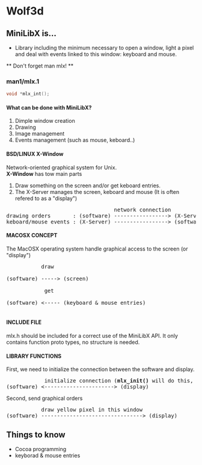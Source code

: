 # Wolf3d

## MiniLibX is...
- Library including the minimum necessary to open a window, light a pixel and deal with events linked to this window: keyboard and mouse. 

** Don't forget man mlx! **  

### man1/mlx.1
```c
void *mlx_int();
```
#### What can be done with MiniLibX?
1. Dimple window creation
2. Drawing
3. Image management
4. Events management (such as mouse, keboard..)

#### BSD/LINUX X-Window
Network-oriented graphical system for Unix.<br>
**X-Window** has tow main parts<br>
1. Draw something on the screen and/or get keboard entries.
2. The X-Server manages the screen, keboard and mouse (It is often refered to as a "display")
<pre>                                  network connection  
drawing orders       : (software) -----------------> (X-Server)  
keboard/mouse events : (X-Server) -----------------> (software)  
</pre>
#### MACOSX CONCEPT
The MacOSX operating system handle graphical access to the screen (or "display")<br>

<pre>           draw<br>
(software) -----> (screen)<br>
            get<br>
(software) <----- (keyboard & mouse entries)<br>
</pre>
#### INCLUDE FILE
mlx.h should be included for a correct use of the MiniLibX API. It only contains function proto types, no structure is needed.

#### LIBRARY FUNCTIONS

First, we need to initialize the connection between the software and display.<br>
<pre>
            initialize connection (<b>mlx_init()</b> will do this, and return a identifier for further calls.)
(software) <----------------------> (display)
</pre>
Second, send graphical orders
<pre>
           draw yellow pixel in this window
(software) --------------------------------> (display)
</pre>


## Things to know
* Cocoa programming
* keyborad & mouse entries
